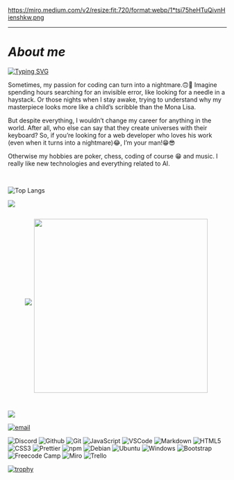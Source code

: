 
https://miro.medium.com/v2/resize:fit:720/format:webp/1*tsi75heHTuQivnHienshkw.png
_____
# _**About me**_

[![Typing SVG](https://readme-typing-svg.demolab.com/?lines=Passionate+coder,+digital+creator)](https://git.io/typing-svg)

Sometimes, my passion for coding can turn into a nightmare.🙃🤪 Imagine spending hours searching for an invisible error, like looking for a needle in a haystack. Or those nights when I stay awake, trying to understand why my masterpiece looks more like a child’s scribble than the Mona Lisa.

But despite everything, I wouldn’t change my career for anything in the world. After all, who else can say that they create universes with their keyboard? So, if you’re looking for a web developer who loves his work (even when it turns into a nightmare)😂, I’m your man!😁😎

Otherwise my hobbies are poker, chess, coding of course 😁 and music. I really like new technologies and everything related to AI.

<br>

![Top Langs](https://github-readme-stats.vercel.app/api/top-langs/?username=pirate62&hide_progress=true)

<picture>
  <source
    srcset="https://github-readme-stats.vercel.app/api?username=pirate62&show_icons=true&theme=dark"
    media="(prefers-color-scheme: dark)"
  />
  <source
    srcset="https://github-readme-stats.vercel.app/api?username=pirate62&show_icons=true"
    media="(prefers-color-scheme: dark), (prefers-color-scheme: no-preference)"
  />
  <img src="https://github-readme-stats.vercel.app/api?username=pirate62&show_icons=true" />
</picture>

<div style="display:flex;align-items:center;padding:5px;margin:auto;justify-content:center;">
    <br><img src="https://github-readme-stats.vercel.app/api/top-langs/?username=pirate62&theme=radical&hide_langs_below=8">
    <div style="display:block;width:400px;height:100%;padding:5px;">
        <br><img src="https://streak-stats.demolab.com/?user=pirate62&theme=tokyonight&locale=fr" style="width:400px;">
    </div>
</div>
</div>
<br>
<p>




  
  <a href='https://www.linkedin.com/in/jonathan-gorczyca/'>
        <img src='https://img.shields.io/badge/linkedin-darkblue'>
</p>
    
[![email](https://img.shields.io/badge/email--lightgrey?style=social&logo=gmail)](mailto:jonathan.gorczyca62110@gmail.com)

  <p>
    <img alt="Discord" src="https://img.shields.io/badge/Discord-7289DA?style=for-the-badge&logo=discord&logoColor=white" />
    <img alt="Github" src="https://img.shields.io/badge/GitHub-100000?style=for-the-badge&logo=github&logoColor=white" />
    <img alt="Git" src="https://img.shields.io/badge/GIT-E44C30?style=for-the-badge&logo=git&logoColor=white" />
    <img alt="JavaScript" src="https://img.shields.io/badge/JavaScript-F7DF1E?style=for-the-badge&logo=javascript&logoColor=black" />
    <img alt="VSCode"src="https://img.shields.io/badge/Visual_Studio_Code-0078D4?style=for-the-badge&logo=visual%20studio%20code&logoColor=white" />
    <img alt="Markdown" src="https://img.shields.io/badge/Markdown-000000?style=for-the-badge&logo=markdown&logoColor=white" />
    <img alt="HTML5" src="https://img.shields.io/badge/HTML5-E34F26?style=for-the-badge&logo=html5&logoColor=white" />
    <img alt="CSS3" src="https://img.shields.io/badge/CSS3-1572B6?style=for-the-badge&logo=css3&logoColor=white"/>
    <img alt="Prettier" src="https://img.shields.io/badge/prettier-1A2C34?style=for-the-badge&logo=prettier&logoColor=F7BA3E" />
    <img alt="npm" src="https://img.shields.io/badge/-NPM-CB3837?style=flat-square&logo=npm&logoColor=white" />
    <img alt="Debian" src="https://img.shields.io/badge/Debian-A81D33?style=for-the-badge&logo=debian&logoColor=white": />
    <img alt="Ubuntu" src="https://img.shields.io/badge/Ubuntu-E95420?style=for-the-badge&logo=ubuntu&logoColor=white" />
    <img alt="Windows" src="https://img.shields.io/badge/Windows-0078D6?style=for-the-badge&logo=windows&logoColor=white" />
    <img alt="Bootstrap" src="https://img.shields.io/badge/Bootstrap-563D7C?style=for-the-badge&logo=bootstrap&logoColor=white"/>
    <img alt="Freecode Camp" src="https://img.shields.io/badge/freecodecamp-27273D?style=for-the-badge&logo=freecodecamp&logoColor=white" />
    <img alt="Miro" src="https://img.shields.io/badge/Miro-050038?style=for-the-badge&logo=Miro&logoColor=white" />
    <img alt="Trello" src="https://img.shields.io/badge/Trello-0052CC?style=for-the-badge&logo=trello&logoColor=white" />
      </p>
  
[![trophy](https://github-profile-trophy.vercel.app/?username=ryo-ma)](https://github.com/ryo-ma/github-profile-trophy)



<!---
pirate62/pirate62 is a ✨ special ✨ repository because its `README.md` (this file) appears on your GitHub profile.
You can click the Preview link to take a look at your changes.
--->
